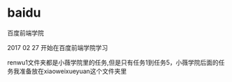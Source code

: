 # baidu
百度前端学院



2017 02 27  开始在百度前端学院学习



renwu1文件夹都是小薇学院里的任务,但是只有任务1到任务5，小薇学院后面的任务我准备放在xiaoweixueyuan这个文件夹里
